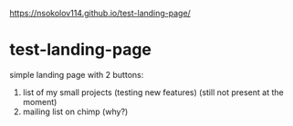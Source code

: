 https://nsokolov114.github.io/test-landing-page/
# test-landing-page
simple landing page with 2 buttons:
1. list of my small projects (testing new features) (still not present at the moment)
2. mailing list on chimp (why?)
